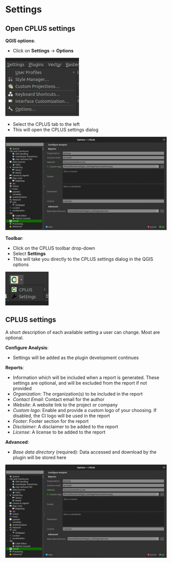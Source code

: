 # Settings

## Open CPLUS settings

**QGIS options**:
- Click on **Settings** -> **Options**

![QGIS settings](../img/settings/settings-qgis.png)

- Select the CPLUS tab to the left
- This will open the CPLUS settings dialog

![CPLUS settings](../img/settings/settings-cplus-tab.png)

**Toolbar**:
- Click on the CPLUS toolbar drop-down
- Select **Settings**
- This will take you directly to the CPLUS settings dialog in the QGIS options

![CPLUS settings button](../img/settings/settings-toolbar-button.png)

## CPLUS settings

A short description of each available setting a user can change. Most are optional.

**Configure Analysis**:

- Settings will be added as the plugin development continues

**Reports**:

- Information which will be included when a report is generated. These settings are optional,
  and will be excluded from the report if not provided
- *Organization*: The organization(s) to be included in the report
- *Contact Email*: Contact email for the author
- *Website*: A website link to the project or company
- *Custom logo*: Enable and provide a custom logo of your choosing. If disabled, the CI logo will be used in the report
- *Footer*: Footer section for the report
- *Disclaimer*: A disclaimer to be added to the report
- *License*: A license to be added to the report

**Advanced**:

- *Base data directory* (required): Data accessed and download by the plugin will be stored here

![CPLUS settings](../img/settings/settings-cplus-tab.png)
